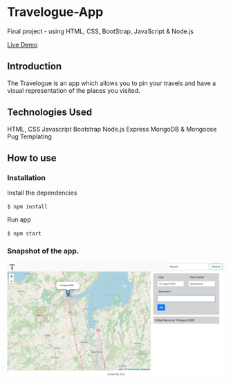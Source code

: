 # Travelogue-App

Final project - using HTML, CSS, BootStrap, JavaScript & Node.js

[Live Demo](https://www.google.com)

## Introduction

The Travelogue is an app which allows you to pin your travels and have a visual representation of the places you visited.

## Technologies Used

HTML, CSS
Javascript
Bootstrap
Node.js
Express
MongoDB & Mongoose
Pug Templating

## How to use

### Installation

Install the dependencies

`$ npm install`

Run app

`$ npm start`

### Snapshot of the app.

![alt tag](https://github.com/elza-s/Travelogue-App/blob/main/public/img/Screen%20Shot%20-1.png)
